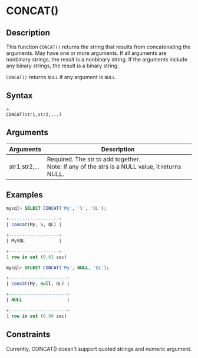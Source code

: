# **CONCAT()**

## **Description**

This function `CONCAT()` returns the string that results from concatenating the arguments. May have one or more arguments. If all arguments are nonbinary strings, the result is a nonbinary string. If the arguments include any binary strings, the result is a binary string.

`CONCAT()` returns `NULL` if any argument is `NULL`.

## **Syntax**

```
>
CONCAT(str1,str2,...)
```

## **Arguments**

|  Arguments   | Description  |
|  ----  | ----  |
| str1,str2,... | Required. The str to add together. <br>Note: If any of the strs is a NULL value, it returns NULL. |

## **Examples**

```SQL
mysql> SELECT CONCAT('My', 'S', 'QL');

+-------------------+
| concat(My, S, QL) |

+-------------------+
| MySQL             |

+-------------------+
1 row in set (0.01 sec)

mysql> SELECT CONCAT('My', NULL, 'QL');

+----------------------+
| concat(My, null, QL) |

+----------------------+
| NULL                 |

+----------------------+
1 row in set (0.00 sec)
```

## **Constraints**

Currently, CONCAT() doesn't support quoted strings and numeric argument.
